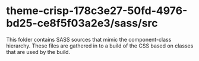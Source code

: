 # theme-crisp-178c3e27-50fd-4976-bd25-ce8f5f03a2e3/sass/src

This folder contains SASS sources that mimic the component-class hierarchy. These files
are gathered in to a build of the CSS based on classes that are used by the build.
